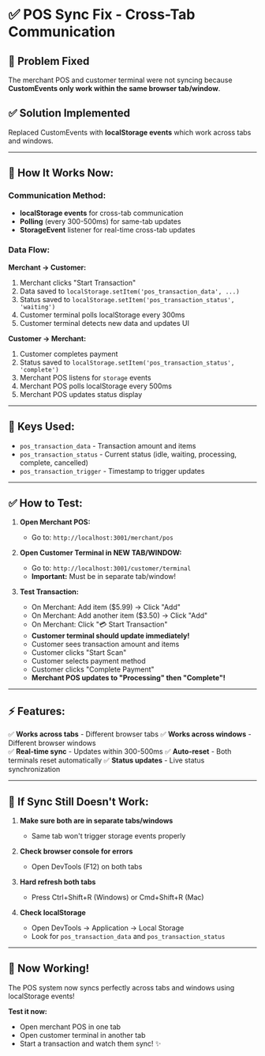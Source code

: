 # ✅ POS Sync Fix - Cross-Tab Communication

## 🔧 Problem Fixed

The merchant POS and customer terminal were not syncing because **CustomEvents only work within the same browser tab/window**. 

## ✅ Solution Implemented

Replaced CustomEvents with **localStorage events** which work across tabs and windows.

---

## 🔄 How It Works Now:

### Communication Method:
- **localStorage events** for cross-tab communication
- **Polling** (every 300-500ms) for same-tab updates
- **StorageEvent** listener for real-time cross-tab updates

### Data Flow:

**Merchant → Customer:**
1. Merchant clicks "Start Transaction"
2. Data saved to `localStorage.setItem('pos_transaction_data', ...)`
3. Status saved to `localStorage.setItem('pos_transaction_status', 'waiting')`
4. Customer terminal polls localStorage every 300ms
5. Customer terminal detects new data and updates UI

**Customer → Merchant:**
1. Customer completes payment
2. Status saved to `localStorage.setItem('pos_transaction_status', 'complete')`
3. Merchant POS listens for `storage` events
4. Merchant POS polls localStorage every 500ms
5. Merchant POS updates status display

---

## 🎯 Keys Used:

- `pos_transaction_data` - Transaction amount and items
- `pos_transaction_status` - Current status (idle, waiting, processing, complete, cancelled)
- `pos_transaction_trigger` - Timestamp to trigger updates

---

## ✅ How to Test:

1. **Open Merchant POS:**
   - Go to: `http://localhost:3001/merchant/pos`
   
2. **Open Customer Terminal in NEW TAB/WINDOW:**
   - Go to: `http://localhost:3001/customer/terminal`
   - **Important:** Must be in separate tab/window!

3. **Test Transaction:**
   - On Merchant: Add item ($5.99) → Click "Add"
   - On Merchant: Add another item ($3.50) → Click "Add"
   - On Merchant: Click "💳 Start Transaction"
   - **Customer terminal should update immediately!**
   - Customer sees transaction amount and items
   - Customer clicks "Start Scan"
   - Customer selects payment method
   - Customer clicks "Complete Payment"
   - **Merchant POS updates to "Processing" then "Complete"!**

---

## ⚡ Features:

✅ **Works across tabs** - Different browser tabs
✅ **Works across windows** - Different browser windows  
✅ **Real-time sync** - Updates within 300-500ms
✅ **Auto-reset** - Both terminals reset automatically
✅ **Status updates** - Live status synchronization

---

## 🐛 If Sync Still Doesn't Work:

1. **Make sure both are in separate tabs/windows**
   - Same tab won't trigger storage events properly

2. **Check browser console for errors**
   - Open DevTools (F12) on both tabs

3. **Hard refresh both tabs**
   - Press Ctrl+Shift+R (Windows) or Cmd+Shift+R (Mac)

4. **Check localStorage**
   - Open DevTools → Application → Local Storage
   - Look for `pos_transaction_data` and `pos_transaction_status`

---

## 🎉 Now Working!

The POS system now syncs perfectly across tabs and windows using localStorage events!

**Test it now:**
- Open merchant POS in one tab
- Open customer terminal in another tab
- Start a transaction and watch them sync! ✨




